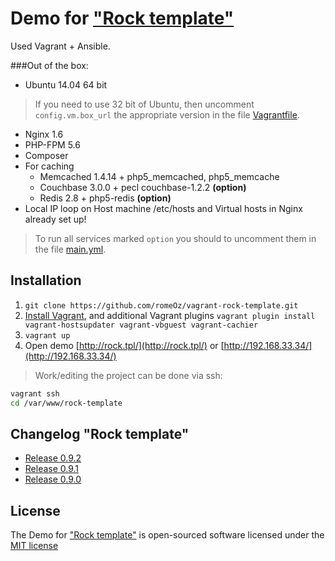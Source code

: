 Demo for ["Rock template"](https://github.com/romeOz/rock-template)
====================

Used Vagrant + Ansible.

###Out of the box:

 * Ubuntu 14.04 64 bit

> If you need to use 32 bit of Ubuntu, then uncomment `config.vm.box_url` the appropriate version in the file [Vagrantfile](https://github.com/romeOz/vagrant-rock-template/blob/master/Vagrantfile).

 * Nginx 1.6
 * PHP-FPM 5.6
 * Composer
 * For caching
    * Memcached 1.4.14 + php5_memcached, php5_memcache
    * Couchbase 3.0.0 + pecl couchbase-1.2.2 **(option)**
    * Redis 2.8 + php5-redis **(option)**
 * Local IP loop on Host machine /etc/hosts and Virtual hosts in Nginx already set up!

> To run all services marked `option` you should to uncomment them in the file [main.yml](https://github.com/romeOz/vagrant-rock-template/blob/master/provisioning/main.yml).

Installation
-------------------

1. ```git clone https://github.com/romeOz/vagrant-rock-template.git```
2. [Install Vagrant](https://www.vagrantup.com/downloads), and additional Vagrant plugins ```vagrant plugin install vagrant-hostsupdater vagrant-vbguest vagrant-cachier```
3. ```vagrant up```
4. Open demo [http://rock.tpl/](http://rock.tpl/) or [http://192.168.33.34/](http://192.168.33.34/)

> Work/editing the project can be done via ssh:
```bash
vagrant ssh
cd /var/www/rock-template
```

Changelog "Rock template"
-------------------
 * [Release 0.9.2](https://github.com/romeOz/rock-template/releases/tag/0.9.2)
 * [Release 0.9.1](https://github.com/romeOz/rock-template/releases/tag/0.9.1)
 * [Release 0.9.0](https://github.com/romeOz/rock-template/releases/tag/0.9.0)

License
-------------------

The Demo for ["Rock template"](https://github.com/romeOz/rock-template) is open-sourced software licensed under the [MIT license](http://opensource.org/licenses/MIT)